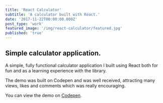 ```yaml
---
title: 'React Calculator'
subtitle: 'A calculator built with React.'
date: '2017-11-22T00:00:00.000Z'
post_type: 'work'
featured_image: '/img/react-calculator/featured.jpg'
published: 'true'
---
```


## Simple calculator application.
A simple, fully functional calculator application I built using React both for fun and as a learning experience with the library.

The demo was built on Codepen and was well received, attracting many views, likes and comments which was really encouraging.

You can view the demo on [Codepen](https://codepen.io/alexboffey/pen/NAkQLE "React calculator demo").
